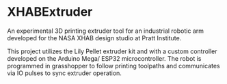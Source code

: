 # XHABExtruder
 
An experimental 3D printing extruder tool for an industrial robotic arm developed for the NASA XHAB design studio at Pratt Institute.

This project utilizes the Lily Pellet extruder kit and with a custom controller developed on the Arduino Mega/ ESP32 microcontroller. The robot is programmed in grasshopper to follow printing toolpaths and communicates via IO pulses to sync extruder operation.